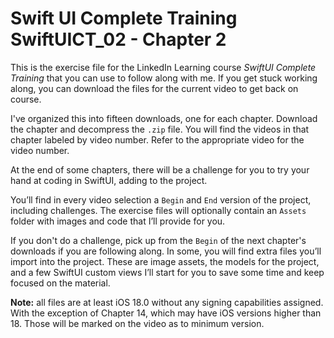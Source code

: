 # Swift UI Complete Training  SwiftUICT_02 - Chapter 2
This is the exercise file for the LinkedIn Learning course *SwiftUI Complete Training* that you can use to follow along with me. If you get stuck working along, you can download the files for the current video to get back on course. 

I've organized this into fifteen downloads, one for each chapter. Download the chapter and decompress the `.zip` file. You will find the videos in that chapter labeled by video number. Refer to the appropriate video for the video number. 

At the end of some chapters, there will be a challenge for you to try your hand at coding in SwiftUI, adding to the project.  

You’ll find in every video selection a `Begin` and `End` version of the project, including challenges. The exercise files will optionally contain an `Assets` folder with images and code that I’ll provide for you.  
  
If you don't do a challenge, pick up from the `Begin` of the next chapter's downloads if you are following along. In some, you will find extra files you’ll import into the project. These are image assets, the models for the project, and a few SwiftUI custom views I’ll start for you to save some time and keep focused on the material.

**Note:** all files are at least iOS 18.0 without any signing capabilities assigned. With the exception of Chapter 14, which may have iOS versions higher than 18. Those will be marked on the video as to minimum version. 
